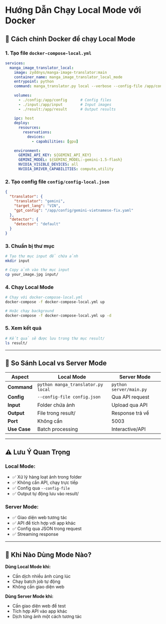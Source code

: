 # Hướng Dẫn Chạy Local Mode với Docker

## 🎯 Cách chỉnh Docker để chạy Local Mode

### 1. Tạo file `docker-compose-local.yml`

```yaml
services:
  manga_image_translator_local:
    image: zyddnys/manga-image-translator:main
    container_name: manga_image_translator_local_mode
    entrypoint: python
    command: manga_translator.py local --verbose --config-file /app/config/config-local.json --image "/app/input" --use-gpu
    
    volumes:
      - ./config:/app/config      # Config files
      - ./input:/app/input        # Input images
      - ./result:/app/result      # Output results
    
    ipc: host
    deploy:
      resources:
        reservations:
          devices:
            - capabilities: [gpu]
    
    environment:
      GEMINI_API_KEY: ${GEMINI_API_KEY}
      GEMINI_MODEL: ${GEMINI_MODEL:-gemini-1.5-flash}
      NVIDIA_VISIBLE_DEVICES: all
      NVIDIA_DRIVER_CAPABILITIES: compute,utility
```

### 2. Tạo config file `config/config-local.json`

```json
{
  "translator": {
    "translator": "gemini",
    "target_lang": "VIN",
    "gpt_config": "/app/config/gemini-vietnamese-fix.yaml"
  },
  "detector": {
    "detector": "default"
  }
}
```

### 3. Chuẩn bị thư mục

```bash
# Tạo thư mục input để chứa ảnh
mkdir input

# Copy ảnh vào thư mục input
cp your_image.jpg input/
```

### 4. Chạy Local Mode

```bash
# Chạy với docker-compose-local.yml
docker-compose -f docker-compose-local.yml up

# Hoặc chạy background
docker-compose -f docker-compose-local.yml up -d
```

### 5. Xem kết quả

```bash
# Kết quả sẽ được lưu trong thư mục result/
ls result/
```

---

## 🔄 So Sánh Local vs Server Mode

| Aspect | Local Mode | Server Mode |
|--------|------------|-------------|
| **Command** | `python manga_translator.py local` | `python server/main.py` |
| **Config** | `--config-file config.json` | Qua API request |
| **Input** | Folder chứa ảnh | Upload qua API |
| **Output** | File trong result/ | Response trả về |
| **Port** | Không cần | 5003 |
| **Use Case** | Batch processing | Interactive/API |

---

## ⚠️ Lưu Ý Quan Trọng

### Local Mode:
- ✅ Xử lý hàng loạt ảnh trong folder
- ✅ Không cần API, chạy trực tiếp
- ✅ Config qua `--config-file`
- ✅ Output tự động lưu vào result/

### Server Mode:
- ✅ Giao diện web tương tác
- ✅ API để tích hợp với app khác
- ✅ Config qua JSON trong request
- ✅ Streaming response

---

## 🎯 Khi Nào Dùng Mode Nào?

**Dùng Local Mode khi:**
- Cần dịch nhiều ảnh cùng lúc
- Chạy batch job tự động
- Không cần giao diện web

**Dùng Server Mode khi:**
- Cần giao diện web để test
- Tích hợp API vào app khác
- Dịch từng ảnh một cách tương tác




